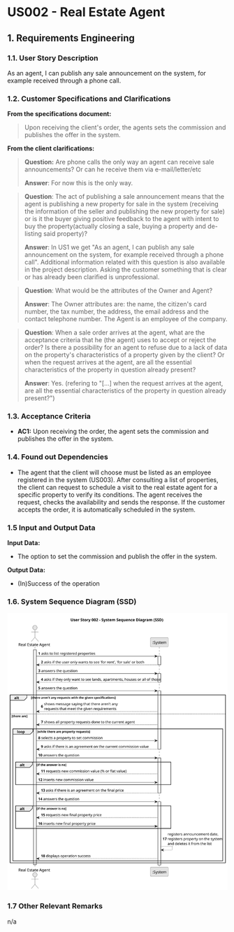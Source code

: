 # US002 - Real Estate Agent

## 1. Requirements Engineering

### 1.1. User Story Description

As an agent, I can publish any sale announcement on the system, for
example received through a phone call.

### 1.2. Customer Specifications and Clarifications

**From the specifications document:**

> Upon receiving the client's order, the agents sets the commission and publishes the offer in the system.

**From the client clarifications:**


> **Question:** Are phone calls the only way an agent can receive sale announcements? Or can he receive them via e-mail/letter/etc
>
> **Answer**: For now this is the only way.

> **Question**: The act of publishing a sale announcement means that the agent is publishing a new property for sale in the system (receiving the information of the seller and publishing the new property for sale) or is it the buyer giving positive feedback to the agent with intent to buy the property(actually closing a sale, buying a property and de-listing said property)?
>
> **Answer**: In US1 we get "As an agent, I can publish any sale announcement on the system, for example received through a phone call". Additional information related with this question is also available in the project description. Asking the customer something that is clear or has already been clarified is unprofessional.

> **Question**: What would be the attributes of the Owner and Agent?
>
> **Answer**: The Owner attributes are: the name, the citizen's card number, the tax number, the address, the email address and the contact
telephone number. The Agent is an employee of the company.

> **Question**: When a sale order arrives at the agent, what are the acceptance criteria that he (the agent) uses to accept or reject the order? Is there a possibility for an agent to refuse due to a lack of data on the property's characteristics of a property given by the client? Or when the request arrives at the agent, are all the essential characteristics of the property in question already present?
>
> **Answer**: Yes. (refering to "[...] when the request arrives at the agent, are all the essential characteristics of the property in question already present?")


### 1.3. Acceptance Criteria

* **AC1:** Upon receiving the order, the agent sets the commission and publishes the offer in the system.

### 1.4. Found out Dependencies
* The agent that the client will choose must be listed as an employee registered in the system (US003).
After consulting a list of properties, the client can request to schedule a visit to the real estate agent
for a specific property to verify its conditions. The agent receives the request, checks the
availability and sends the response. If the customer accepts the order, it is automatically scheduled
in the system.


### 1.5 Input and Output Data

**Input Data:**

* The option to set the commission and publish the offer in the system.

**Output Data:**

* (In)Success of the operation

### 1.6. System Sequence Diagram (SSD)

![US002-SSD](svg/us002-system-sequence-diagram.svg)

### 1.7 Other Relevant Remarks

n/a